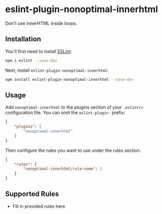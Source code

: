 # eslint-plugin-nonoptimal-innerhtml

Don&#39;t use innerHTML inside loops.

## Installation

You'll first need to install [ESLint](https://eslint.org/):

```sh
npm i eslint --save-dev
```

Next, install `eslint-plugin-nonoptimal-innerhtml`:

```sh
npm install eslint-plugin-nonoptimal-innerhtml --save-dev
```

## Usage

Add `nonoptimal-innerhtml` to the plugins section of your `.eslintrc` configuration file. You can omit the `eslint-plugin-` prefix:

```json
{
    "plugins": [
        "nonoptimal-innerhtml"
    ]
}
```


Then configure the rules you want to use under the rules section.

```json
{
    "rules": {
        "nonoptimal-innerhtml/rule-name": 2
    }
}
```

## Supported Rules

* Fill in provided rules here


